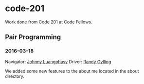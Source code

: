 # code-201
Work done from Code 201 at Code Fellows.

## Pair Programming

### 2016-03-18

Navigator: [Johnny Luangphasy](https://github.com/jluangphasy)
Driver: [Randy Gylling](https://github.com/rgylling)

We added some new features to the about me located in the about directory.

